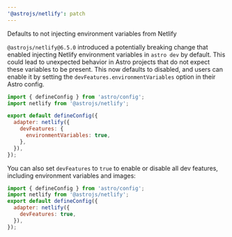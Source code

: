 ```yaml
---
'@astrojs/netlify': patch
---
```


Defaults to not injecting environment variables from Netlify

`@astrojs/netlify@6.5.0` introduced a potentially breaking change that enabled injecting Netlify environment variables in `astro dev` by default. This could lead to unexpected behavior in Astro projects that do not expect these variables to be present. This now defaults to disabled, and users can enable it by setting the `devFeatures.environmentVariables` option in their Astro config.

```js
import { defineConfig } from 'astro/config';
import netlify from '@astrojs/netlify';

export default defineConfig({
  adapter: netlify({
    devFeatures: {
      environmentVariables: true,
    },
  }),
});
```

You can also set `devFeatures` to `true` to enable or disable all dev features, including environment variables and images:

```js
import { defineConfig } from 'astro/config';
import netlify from '@astrojs/netlify';
export default defineConfig({
  adapter: netlify({
    devFeatures: true,
  }),
});
```
